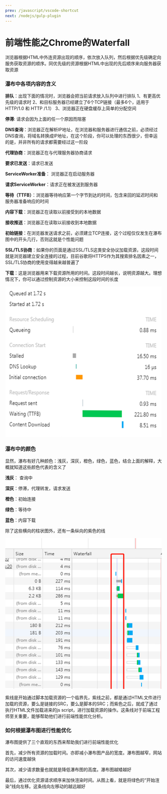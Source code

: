 ```yaml
---
prev: /javascript/vscode-shortcut
next: /nodejs/gulp-plugin
---
```


# 前端性能之Chrome的Waterfall

浏览器根据HTML中外连资源出现的顺序，依次放入队列，然后根据优先级确定向服务获取资源的顺序。同优先级的资源根据HTML中出现的先后顺序来向服务器获取资源

### 瀑布中各项内容的含义

**排队**：出现下面的情况时，浏览器会把当前请求放入队列中进行排队
1、有更高优先级的请求时
2、和目标服务器已经建立了6个TCP链接（最多6个，适用于HTTP/1.0 和 HTTP /1.1）
3、浏览器正在硬盘缓存上简单的分配空间

**停滞**: 请求会因为上面的任一个原因而阻塞

**DNS查询**：浏览器正在解析IP地址，在浏览器和服务器进行通信之前，必须经过DNS查询，将域名转换成IP地址，在这个阶段，你可以处理的东西很少，但幸运的是，并非所有的请求都需要经过这一阶段

**代理协商**：浏览器正在与代理服务器协商请求

**要求已发送**：请求已发送

**ServiceWorker准备**： 浏览器正在启动服务器

**请求ServiceWorker**：请求正在被发送到服务器

**等待（TTFB）**：浏览器等待响应第一个字节到达的时间，包含来回的延迟时间和服务器准备响应的时间

**内容下载**：浏览器正在读取以前接受到的本地数据

**接收推送**：浏览器正在读取以前接收到本地数据

**初始链接**：在浏览器发送请求之前，必须建立TCP连接，这个过程仅仅发生在瀑布图中的开头几行，否则这就是个性能问题

**SSL/TLS协商**：如果你的页面是通过SSL/TLS这类安全协议加载资源，这段时间就是浏览器建立安全连接的过程，目前谷歌将HTTPS作为其搜索排名因素之一，SSL/TLS协商的使用变得越来越普遍了

**下载**：这是浏览器用来下载资源所用的时间。这段时间越长，说明资源越大。理想情况下，你可以通过控制资源的大小来控制这段时间的长度


![waterfall-1](../images/javascript/waterfall-1.png)

### 瀑布中的颜色

显然，瀑布有好几种颜色：浅灰，深灰，橙色，绿色，蓝色，结合上面的解释，大概就知道这些颜色代表的含义了

**浅灰**： 查询中

**深灰**：停滞，代理转发，请求发送

**橙色**：初始连接

**绿色**：等待中

**蓝色**：内容下载

除了这些横向的柱状图外，还有一条纵向的紫色的线

![waterfall-2](../images/javascript/waterfall-2.png)

紫线是开始通过脚本加载资源的一个临界先，紫线之前，都是通过HTML文件进行加载的资源，要么是链接的SRC，要么是脚本的SRC；而紫色之后，就成了通过执行HTML文件加载进来的js script，进行加载资源的操作。这条线对于前端工程师至关重要，能够帮助他们进行前端性能优化分析。


### 如何根据瀑布图进行性能优化

瀑布图提供了三个直观的东西来帮助我们进行前端性能优化

首先，减少所有资源的加载时间。亦即减小瀑布图产品的宽度。瀑布图越窄，网站的访问速度越快

其次，减少请求数量也就就是降低瀑布图的高度。瀑布图越矮越好

最后，通过优化资源请求顺序来加快渲染时间。从图上看，就是将绿色的“开始渲染”线向左移。这条线向左移动的越远越好



